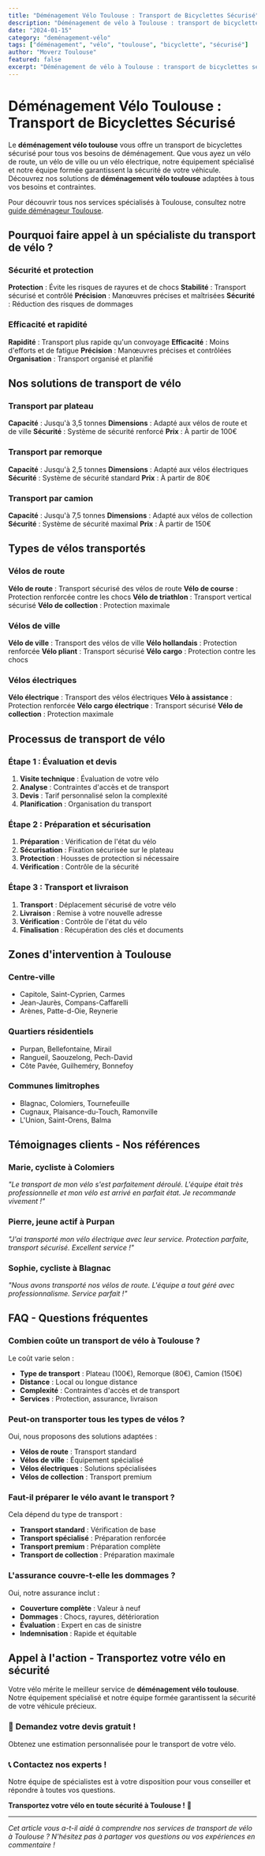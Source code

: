 ```yaml
---
title: "Déménagement Vélo Toulouse : Transport de Bicyclettes Sécurisé"
description: "Déménagement de vélo à Toulouse : transport de bicyclettes sécurisé. Équipement spécialisé, équipe formée, assurance complète. Devis gratuit."
date: "2024-01-15"
category: "deménagement-vélo"
tags: ["déménagement", "vélo", "toulouse", "bicyclette", "sécurisé"]
author: "Moverz Toulouse"
featured: false
excerpt: "Déménagement de vélo à Toulouse : transport de bicyclettes sécurisé. Équipement spécialisé, équipe formée, assurance complète."
---
```


# Déménagement Vélo Toulouse : Transport de Bicyclettes Sécurisé

Le **déménagement vélo toulouse** vous offre un transport de bicyclettes sécurisé pour tous vos besoins de déménagement. Que vous ayez un vélo de route, un vélo de ville ou un vélo électrique, notre équipement spécialisé et notre équipe formée garantissent la sécurité de votre véhicule. Découvrez nos solutions de **déménagement vélo toulouse** adaptées à tous vos besoins et contraintes.

Pour découvrir tous nos services spécialisés à Toulouse, consultez notre [guide déménageur Toulouse](/blog/demenageur-toulouse).

## Pourquoi faire appel à un spécialiste du transport de vélo ?

### Sécurité et protection

**Protection** : Évite les risques de rayures et de chocs
**Stabilité** : Transport sécurisé et contrôlé
**Précision** : Manœuvres précises et maîtrisées
**Sécurité** : Réduction des risques de dommages

### Efficacité et rapidité

**Rapidité** : Transport plus rapide qu'un convoyage
**Efficacité** : Moins d'efforts et de fatigue
**Précision** : Manœuvres précises et contrôlées
**Organisation** : Transport organisé et planifié

## Nos solutions de transport de vélo

### Transport par plateau

**Capacité** : Jusqu'à 3,5 tonnes
**Dimensions** : Adapté aux vélos de route et de ville
**Sécurité** : Système de sécurité renforcé
**Prix** : À partir de 100€

### Transport par remorque

**Capacité** : Jusqu'à 2,5 tonnes
**Dimensions** : Adapté aux vélos électriques
**Sécurité** : Système de sécurité standard
**Prix** : À partir de 80€

### Transport par camion

**Capacité** : Jusqu'à 7,5 tonnes
**Dimensions** : Adapté aux vélos de collection
**Sécurité** : Système de sécurité maximal
**Prix** : À partir de 150€

## Types de vélos transportés

### Vélos de route

**Vélo de route** : Transport sécurisé des vélos de route
**Vélo de course** : Protection renforcée contre les chocs
**Vélo de triathlon** : Transport vertical sécurisé
**Vélo de collection** : Protection maximale

### Vélos de ville

**Vélo de ville** : Transport des vélos de ville
**Vélo hollandais** : Protection renforcée
**Vélo pliant** : Transport sécurisé
**Vélo cargo** : Protection contre les chocs

### Vélos électriques

**Vélo électrique** : Transport des vélos électriques
**Vélo à assistance** : Protection renforcée
**Vélo cargo électrique** : Transport sécurisé
**Vélo de collection** : Protection maximale

## Processus de transport de vélo

### Étape 1 : Évaluation et devis

1. **Visite technique** : Évaluation de votre vélo
2. **Analyse** : Contraintes d'accès et de transport
3. **Devis** : Tarif personnalisé selon la complexité
4. **Planification** : Organisation du transport

### Étape 2 : Préparation et sécurisation

1. **Préparation** : Vérification de l'état du vélo
2. **Sécurisation** : Fixation sécurisée sur le plateau
3. **Protection** : Housses de protection si nécessaire
4. **Vérification** : Contrôle de la sécurité

### Étape 3 : Transport et livraison

1. **Transport** : Déplacement sécurisé de votre vélo
2. **Livraison** : Remise à votre nouvelle adresse
3. **Vérification** : Contrôle de l'état du vélo
4. **Finalisation** : Récupération des clés et documents

## Zones d'intervention à Toulouse

### Centre-ville
- Capitole, Saint-Cyprien, Carmes
- Jean-Jaurès, Compans-Caffarelli
- Arènes, Patte-d-Oie, Reynerie

### Quartiers résidentiels
- Purpan, Bellefontaine, Mirail
- Rangueil, Saouzelong, Pech-David
- Côte Pavée, Guilheméry, Bonnefoy

### Communes limitrophes
- Blagnac, Colomiers, Tournefeuille
- Cugnaux, Plaisance-du-Touch, Ramonville
- L'Union, Saint-Orens, Balma

## Témoignages clients - Nos références

### Marie, cycliste à Colomiers
*"Le transport de mon vélo s'est parfaitement déroulé. L'équipe était très professionnelle et mon vélo est arrivé en parfait état. Je recommande vivement !"*

### Pierre, jeune actif à Purpan
*"J'ai transporté mon vélo électrique avec leur service. Protection parfaite, transport sécurisé. Excellent service !"*

### Sophie, cycliste à Blagnac
*"Nous avons transporté nos vélos de route. L'équipe a tout géré avec professionnalisme. Service parfait !"*

## FAQ - Questions fréquentes

### Combien coûte un transport de vélo à Toulouse ?

Le coût varie selon :
- **Type de transport** : Plateau (100€), Remorque (80€), Camion (150€)
- **Distance** : Local ou longue distance
- **Complexité** : Contraintes d'accès et de transport
- **Services** : Protection, assurance, livraison

### Peut-on transporter tous les types de vélos ?

Oui, nous proposons des solutions adaptées :
- **Vélos de route** : Transport standard
- **Vélos de ville** : Équipement spécialisé
- **Vélos électriques** : Solutions spécialisées
- **Vélos de collection** : Transport premium

### Faut-il préparer le vélo avant le transport ?

Cela dépend du type de transport :
- **Transport standard** : Vérification de base
- **Transport spécialisé** : Préparation renforcée
- **Transport premium** : Préparation complète
- **Transport de collection** : Préparation maximale

### L'assurance couvre-t-elle les dommages ?

Oui, notre assurance inclut :
- **Couverture complète** : Valeur à neuf
- **Dommages** : Chocs, rayures, détérioration
- **Évaluation** : Expert en cas de sinistre
- **Indemnisation** : Rapide et équitable

## Appel à l'action - Transportez votre vélo en sécurité

Votre vélo mérite le meilleur service de **déménagement vélo toulouse**. Notre équipement spécialisé et notre équipe formée garantissent la sécurité de votre véhicule précieux.

### 🚴 **Demandez votre devis gratuit !**

Obtenez une estimation personnalisée pour le transport de votre vélo.

### 📞 **Contactez nos experts !**

Notre équipe de spécialistes est à votre disposition pour vous conseiller et répondre à toutes vos questions.

**Transportez votre vélo en toute sécurité à Toulouse !** 🚚

---

*Cet article vous a-t-il aidé à comprendre nos services de transport de vélo à Toulouse ? N'hésitez pas à partager vos questions ou vos expériences en commentaire !*

